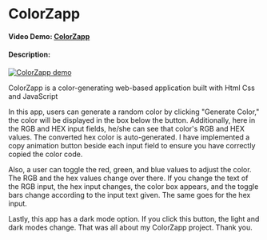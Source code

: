 # ColorZapp
#### Video Demo:  [ColorZapp](https://youtu.be/pDcCWK56vPo?si=OQTfnw1bOK5Q6z4_)
#### Description:
[![ColorZapp demo](https://i.postimg.cc/cLDqn1Zt/Screenshot-from-2024-06-28-23-02-50.png)](https://postimg.cc/mPF6xsPT)

ColorZapp is a color-generating web-based application built with Html Css and JavaScript

In this app, users can generate a random color by clicking "Generate Color," the color will be displayed in the box below the button.
Additionally, here in the RGB and HEX input fields, he/she can see that color's RGB and HEX values. The converted hex color is auto-generated. I have implemented a copy animation button beside each input field to ensure you have correctly copied the color code.

Also, a user can toggle the red, green, and blue values to adjust the color. The RGB and the hex values change over there.
If you change the text of the RGB input, the hex input changes, the color box appears, and the toggle bars change according to the input text given. The same goes for the hex input.

Lastly, this app has a dark mode option. If you click this button, the light and dark modes change.
That was all about my ColorZapp project. Thank you.